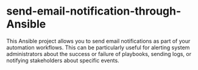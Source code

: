 # send-email-notification-through-Ansible
This Ansible project allows you to  send email notifications as part of your automation workflows. This can be particularly useful for alerting system administrators about the success or failure of playbooks, sending logs, or notifying stakeholders about specific events.
